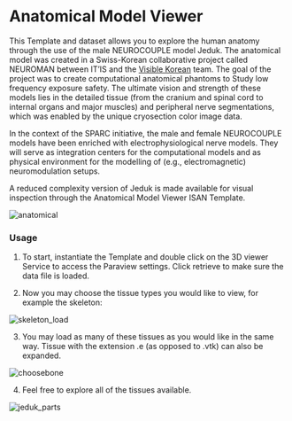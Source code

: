 # Anatomical Model Viewer

This Template and dataset allows you to explore the human anatomy through the use of the male NEUROCOUPLE model Jeduk. The anatomical model was created in a Swiss-Korean collaborative project called NEUROMAN between IT’IS and the [Visible Korean](http://vkh3.kisti.re.kr/?q=node/24) team. The goal of the project was to create computational anatomical phantoms to Study low frequency exposure safety. The ultimate vision and strength of these models lies in the detailed tissue (from the cranium and spinal cord to internal organs and major muscles) and peripheral nerve segmentations, which was enabled by the unique cryosection color image data. 

In the context of the SPARC initiative, the male and female NEUROCOUPLE models have been enriched with electrophysiological nerve models. They will serve as integration centers for the computational models and as physical environment for the modelling of (e.g., electromagnetic) neuromodulation setups.

A reduced complexity version of Jeduk is made available for visual inspection through the Anatomical Model Viewer ISAN Template.

![anatomical](https://user-images.githubusercontent.com/28002886/61772358-58803980-adf2-11e9-8c8d-d47b9e15a3df.JPG)

### Usage

1. To start, instantiate the Template and double click on the 3D viewer Service to access the Paraview settings. Click retrieve to make sure the data file is loaded.

2. Now you may choose the tissue types you would like to view, for example the skeleton:

![skeleton_load](https://user-images.githubusercontent.com/32800795/61585204-bee92b80-ab56-11e9-8361-ef165c1aaca1.gif)

3. You may load as many of these tissues as you would like in the same way. Tissue with the extension .e (as opposed to .vtk) can also be expanded.

![choosebone](https://user-images.githubusercontent.com/32800795/61585205-bee92b80-ab56-11e9-86eb-9e462d15757b.gif)

4. Feel free to explore all of the tissues available.

![jeduk_parts](https://user-images.githubusercontent.com/32800795/61585206-bee92b80-ab56-11e9-929b-1b143b106701.JPG ':size=200%')
